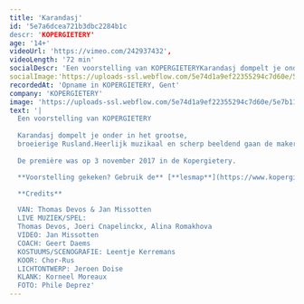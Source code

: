 ```yaml
---
title: 'Karandasj'
id: '5e7a6dcea721b3dbc2284b1c
descr: 'KOPERGIETERY'
age: '14+'
videoUrl: 'https://vimeo.com/242937432',
videoLength: '72 min'
socialDescr: 'Een voorstelling van KOPERGIETERYKarandasj dompelt je onder in het grootse,broeierige Rusland.Heerlijk muzikaal en scherp beeldend gaan de makers, 100 jaar na het uitbreken van de Russische Revolutie, op zoek naar de Russische ziel en ieders zoektocht naar een identiteit.'
socialImage:'https://uploads-ssl.webflow.com/5e74d1a9ef22355294c7d60e/5e7a6cd2f212a804250a0bef_Kopergietery_Karandasj7(c)PhileDeprez.jpg'
recordedAt: 'Opname in KOPERGIETERY, Gent'
company: 'KOPERGIETERY'
image: 'https://uploads-ssl.webflow.com/5e74d1a9ef22355294c7d60e/5e7b11c5b2f446375af25a02_Kopergietery_Karandasj7(c)PhileDeprez.jpg'
text: '|
  Een voorstelling van KOPERGIETERY
  
  Karandasj dompelt je onder in het grootse,
  broeierige Rusland.Heerlijk muzikaal en scherp beeldend gaan de makers, 100 jaar na het uitbreken van de Russische Revolutie, op zoek naar de Russische ziel en ieders zoektocht naar een identiteit.
  
  De première was op 3 november 2017 in de Kopergietery.

  ‍**Voorstelling gekeken? Gebruik de** [**lesmap**](https://www.kopergietery.be/sites/default/files/2017-11/SCHO_Karandasj_infomap_0.pdf) **voor nog meer plezier.**

  **Credits**

  VAN: Thomas Devos & Jan Missotten
  LIVE MUZIEK/SPEL:
  Thomas Devos, Joeri Cnapelinckx, Alina Romakhova
  VIDEO: Jan Missotten
  COACH: Geert Daems
  KOSTUUMS/SCENOGRAFIE: Leentje Kerremans
  KOOR: Chor-Rus
  LICHTONTWERP: Jeroen Doise
  KLANK: Korneel Moreaux
  FOTO: Phile Deprez'
---
```

